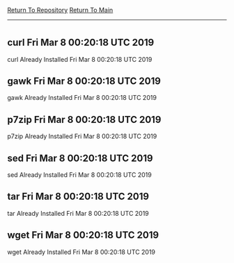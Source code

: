 [Return To Repository](https://github.com/deathbybandaid/piholeparser/)
[Return To Main](https://github.com/deathbybandaid/piholeparser/blob/master/RecentRunLogs/Mainlog.md)
____________________________________
# 
## curl Fri Mar 8 00:20:18 UTC 2019
curl Already Installed Fri Mar 8 00:20:18 UTC 2019
## gawk Fri Mar 8 00:20:18 UTC 2019
gawk Already Installed Fri Mar 8 00:20:18 UTC 2019
## p7zip Fri Mar 8 00:20:18 UTC 2019
p7zip Already Installed Fri Mar 8 00:20:18 UTC 2019
## sed Fri Mar 8 00:20:18 UTC 2019
sed Already Installed Fri Mar 8 00:20:18 UTC 2019
## tar Fri Mar 8 00:20:18 UTC 2019
tar Already Installed Fri Mar 8 00:20:18 UTC 2019
## wget Fri Mar 8 00:20:18 UTC 2019
wget Already Installed Fri Mar 8 00:20:18 UTC 2019
